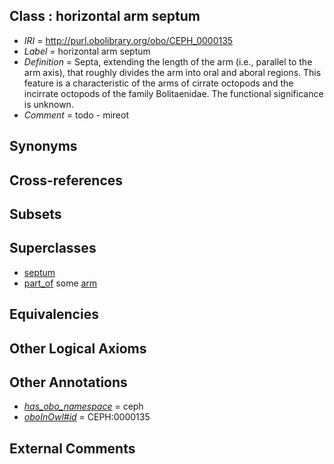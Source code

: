 
## Class : horizontal arm septum

 * *IRI* = http://purl.obolibrary.org/obo/CEPH_0000135
 * *Label* = horizontal arm septum
 * *Definition* = Septa, extending the length of the arm (i.e., parallel to the arm axis), that roughly divides the arm into oral and aboral regions. This feature is a characteristic of the arms of cirrate octopods and the incirrate octopods of the family Bolitaenidae. The functional significance is unknown.
 * *Comment* = todo - mireot

## Synonyms


## Cross-references


## Subsets


## Superclasses

 * [septum](../../CEPH/27/CEPH_0001027.md)
 * [part_of](../../BFO/50/BFO_0000050.md) some [arm](../../CEPH/15/CEPH_0000015.md)

## Equivalencies


## Other Logical Axioms


## Other Annotations

 * *[has_obo_namespace](../../ce/oboInOwl#hasOBONamespace.md)* = ceph
 * *[oboInOwl#id](../../id/oboInOwl#id.md)* = CEPH:0000135

## External Comments

